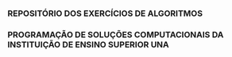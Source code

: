 ### REPOSITÓRIO DOS EXERCÍCIOS DE ALGORITMOS
### PROGRAMAÇÃO DE SOLUÇÕES COMPUTACIONAIS DA INSTITUIÇÃO DE ENSINO SUPERIOR UNA
